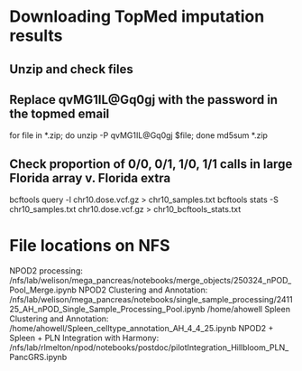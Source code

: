 # Downloading TopMed imputation results
## Unzip and check files
## Replace qvMG1IL@Gq0gj with the password in the topmed email
for file in *.zip; do unzip -P qvMG1IL@Gq0gj $file; done
md5sum *.zip

## Check proportion of 0/0, 0/1, 1/0, 1/1 calls in large Florida array v. Florida extra
bcftools query -l chr10.dose.vcf.gz > chr10_samples.txt
bcftools stats -S chr10_samples.txt chr10.dose.vcf.gz > chr10_bcftools_stats.txt

# File locations on NFS
NPOD2 processing: /nfs/lab/welison/mega_pancreas/notebooks/merge_objects/250324_nPOD_Pool_Merge.ipynb 
NPOD2 Clustering and Annotation: /nfs/lab/welison/mega_pancreas/notebooks/single_sample_processing/241125_AH_nPOD_Single_Sample_Processing_Pool.ipynb
/home/ahowell
Spleen Clustering and Annotation: /home/ahowell/Spleen_celltype_annotation_AH_4_4_25.ipynb
NPOD2 + Spleen + PLN Integration with Harmony: /nfs/lab/rlmelton/npod/notebooks/postdoc/pilotIntegration_Hillbloom_PLN_PancGRS.ipynb

